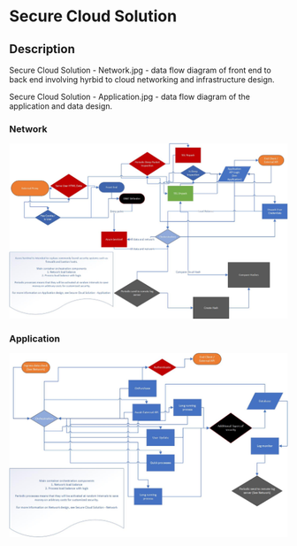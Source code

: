 # Secure Cloud Solution


## Description

Secure Cloud Solution - Network.jpg - data flow diagram of front end to back end involving hyrbid to cloud networking and infrastructure design.

Secure Cloud Solution - Application.jpg - data flow diagram of the application and data design.

### Network
![Code View](https://github.com/programmingportfolio/Secure-Cloud-Solution/blob/master/Secure%20Cloud%20Solution%20-%20Network.jpg)

### Application
![Code View](https://github.com/programmingportfolio/Secure-Cloud-Solution/blob/master/Secure%20Cloud%20Solution%20-%20Application.jpg)
